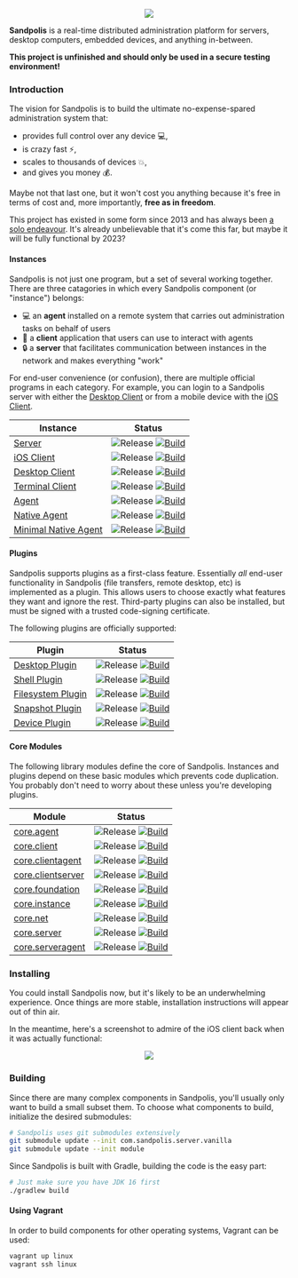 <p align="center">
	<img src="https://s3.us-east-2.amazonaws.com/github.sandpolis.com/header.png" />
</p>

**Sandpolis** is a real-time distributed administration platform for servers, desktop computers, embedded devices, and anything in-between.

**This project is unfinished and should only be used in a secure testing environment!**

### Introduction
The vision for Sandpolis is to build the ultimate no-expense-spared administration system that:

- provides full control over any device :computer:,
- is crazy fast :zap:,
- scales to thousands of devices :boom:,
- and gives you money :moneybag:.

Maybe not that last one, but it won't cost you anything because it's free in terms of cost and, more importantly, **free as in freedom**.

This project has existed in some form since 2013 and has always been [a solo endeavour](https://github.com/cilki). It's already unbelievable that it's come this far, but maybe it will be fully functional by 2023?

#### Instances
Sandpolis is not just one program, but a set of several working together. There are three catagories in which every Sandpolis component (or "instance") belongs:

- :computer: an **agent** installed on a remote system that carries out administration tasks on behalf of users
- :iphone: a **client** application that users can use to interact with agents
- :lock: a **server** that facilitates communication between instances in the network and makes everything "work"

For end-user convenience (or confusion), there are multiple official programs in each category. For example, you can login to a Sandpolis server with either the [Desktop Client](https://github.com/sandpolis/com.sandpolis.client.lifegem) or from a mobile device with the [iOS Client](https://github.com/sandpolis/com.sandpolis.client.lockstone).

| Instance | Status |
|----------|--------|
| [Server](https://github.com/sandpolis/com.sandpolis.server.vanilla) | ![Release](https://img.shields.io/github/v/tag/sandpolis/com.sandpolis.server.vanilla.svg?label=release) [![Build](https://github.com/sandpolis/com.sandpolis.server.vanilla/workflows/.github/workflows/build.yml/badge.svg)](https://github.com/sandpolis/com.sandpolis.server.vanilla/actions?query=workflow%3A.github%2Fworkflows%2Fbuild.yml) |
| [iOS Client](https://github.com/sandpolis/com.sandpolis.client.lockstone) | ![Release](https://img.shields.io/github/v/tag/sandpolis/com.sandpolis.client.lockstone.svg?label=release) [![Build](https://github.com/sandpolis/com.sandpolis.client.lockstone/workflows/.github/workflows/build.yml/badge.svg)](https://github.com/sandpolis/com.sandpolis.client.lockstone/actions?query=workflow%3A.github%2Fworkflows%2Fbuild.yml) |
| [Desktop Client](https://github.com/sandpolis/com.sandpolis.client.lifegem) | ![Release](https://img.shields.io/github/v/tag/sandpolis/com.sandpolis.client.lifegem.svg?label=release) [![Build](https://github.com/sandpolis/com.sandpolis.client.lifegem/workflows/.github/workflows/build.yml/badge.svg)](https://github.com/sandpolis/com.sandpolis.client.lifegem/actions?query=workflow%3A.github%2Fworkflows%2Fbuild.yml) |
| [Terminal Client](https://github.com/sandpolis/com.sandpolis.client.ascetic) | ![Release](https://img.shields.io/github/v/tag/sandpolis/com.sandpolis.client.ascetic.svg?label=release) [![Build](https://github.com/sandpolis/com.sandpolis.client.ascetic/workflows/.github/workflows/build.yml/badge.svg)](https://github.com/sandpolis/com.sandpolis.client.ascetic/actions?query=workflow%3A.github%2Fworkflows%2Fbuild.yml) |
| [Agent](https://github.com/sandpolis/com.sandpolis.agent.vanilla) | ![Release](https://img.shields.io/github/v/tag/sandpolis/com.sandpolis.agent.vanilla.svg?label=release) [![Build](https://github.com/sandpolis/com.sandpolis.agent.vanilla/workflows/.github/workflows/build.yml/badge.svg)](https://github.com/sandpolis/com.sandpolis.agent.vanilla/actions?query=workflow%3A.github%2Fworkflows%2Fbuild.yml) |
| [Native Agent](https://github.com/sandpolis/com.sandpolis.agent.micro) | ![Release](https://img.shields.io/github/v/tag/sandpolis/com.sandpolis.agent.micro.svg?label=release) [![Build](https://github.com/sandpolis/com.sandpolis.agent.micro/workflows/.github/workflows/build.yml/badge.svg)](https://github.com/sandpolis/com.sandpolis.agent.micro/actions?query=workflow%3A.github%2Fworkflows%2Fbuild.yml) |
| [Minimal Native Agent](https://github.com/sandpolis/com.sandpolis.agent.nano) | ![Release](https://img.shields.io/github/v/tag/sandpolis/com.sandpolis.agent.nano.svg?label=release) [![Build](https://github.com/sandpolis/com.sandpolis.agent.nano/workflows/.github/workflows/build.yml/badge.svg)](https://github.com/sandpolis/com.sandpolis.agent.nano/actions?query=workflow%3A.github%2Fworkflows%2Fbuild.yml) |

#### Plugins
Sandpolis supports plugins as a first-class feature. Essentially *all* end-user functionality in Sandpolis (file transfers, remote desktop, etc) is implemented as a plugin. This allows users to choose exactly what features they want and ignore the rest. Third-party plugins can also be installed, but must be signed with a trusted code-signing certificate.

The following plugins are officially supported:

| Plugin | Status |
|--------|--------|
| [Desktop Plugin](https://github.com/sandpolis/com.sandpolis.plugin.desktop) | ![Release](https://img.shields.io/github/v/tag/sandpolis/com.sandpolis.plugin.desktop.svg?label=release) [![Build](https://github.com/sandpolis/com.sandpolis.plugin.desktop/workflows/.github/workflows/build.yml/badge.svg)](https://github.com/sandpolis/com.sandpolis.plugin.desktop/actions?query=workflow%3A.github%2Fworkflows%2Fbuild.yml) |
| [Shell Plugin](https://github.com/sandpolis/com.sandpolis.plugin.shell) | ![Release](https://img.shields.io/github/v/tag/sandpolis/com.sandpolis.plugin.shell.svg?label=release) [![Build](https://github.com/sandpolis/com.sandpolis.plugin.shell/workflows/.github/workflows/build.yml/badge.svg)](https://github.com/sandpolis/com.sandpolis.plugin.shell/actions?query=workflow%3A.github%2Fworkflows%2Fbuild.yml) |
| [Filesystem Plugin](https://github.com/sandpolis/com.sandpolis.plugin.filesystem) | ![Release](https://img.shields.io/github/v/tag/sandpolis/com.sandpolis.plugin.filesystem.svg?label=release) [![Build](https://github.com/sandpolis/com.sandpolis.plugin.filesystem/workflows/.github/workflows/build.yml/badge.svg)](https://github.com/sandpolis/com.sandpolis.plugin.filesystem/actions?query=workflow%3A.github%2Fworkflows%2Fbuild.yml) |
| [Snapshot Plugin](https://github.com/sandpolis/com.sandpolis.plugin.snapshot) | ![Release](https://img.shields.io/github/v/tag/sandpolis/com.sandpolis.plugin.snapshot.svg?label=release) [![Build](https://github.com/sandpolis/com.sandpolis.plugin.snapshot/workflows/.github/workflows/build.yml/badge.svg)](https://github.com/sandpolis/com.sandpolis.plugin.snapshot/actions?query=workflow%3A.github%2Fworkflows%2Fbuild.yml) |
| [Device Plugin](https://github.com/sandpolis/com.sandpolis.plugin.device) | ![Release](https://img.shields.io/github/v/tag/sandpolis/com.sandpolis.plugin.device.svg?label=release) [![Build](https://github.com/sandpolis/com.sandpolis.plugin.device/workflows/.github/workflows/build.yml/badge.svg)](https://github.com/sandpolis/com.sandpolis.plugin.device/actions?query=workflow%3A.github%2Fworkflows%2Fbuild.yml) |

#### Core Modules
The following library modules define the core of Sandpolis. Instances and plugins depend on these basic modules which prevents code duplication. You probably don't need to worry about these unless you're developing plugins.

| Module | Status |
|--------|--------|
| [core.agent](https://github.com/sandpolis/com.sandpolis.core.agent) | ![Release](https://img.shields.io/github/v/tag/sandpolis/com.sandpolis.core.agent.svg?label=release) [![Build](https://github.com/sandpolis/com.sandpolis.core.agent/workflows/.github/workflows/build.yml/badge.svg)](https://github.com/sandpolis/com.sandpolis.core.agent/actions?query=workflow%3A.github%2Fworkflows%2Fbuild.yml) |
| [core.client](https://github.com/sandpolis/com.sandpolis.core.client) | ![Release](https://img.shields.io/github/v/tag/sandpolis/com.sandpolis.core.client.svg?label=release) [![Build](https://github.com/sandpolis/com.sandpolis.core.client/workflows/.github/workflows/build.yml/badge.svg)](https://github.com/sandpolis/com.sandpolis.core.client/actions?query=workflow%3A.github%2Fworkflows%2Fbuild.yml) |
| [core.clientagent](https://github.com/sandpolis/com.sandpolis.core.clientagent) | ![Release](https://img.shields.io/github/v/tag/sandpolis/com.sandpolis.core.clientagent.svg?label=release) [![Build](https://github.com/sandpolis/com.sandpolis.core.clientagent/workflows/.github/workflows/build.yml/badge.svg)](https://github.com/sandpolis/com.sandpolis.core.clientagent/actions?query=workflow%3A.github%2Fworkflows%2Fbuild.yml) |
| [core.clientserver](https://github.com/sandpolis/com.sandpolis.core.clientserver) | ![Release](https://img.shields.io/github/v/tag/sandpolis/com.sandpolis.core.clientserver.svg?label=release) [![Build](https://github.com/sandpolis/com.sandpolis.core.clientserver/workflows/.github/workflows/build.yml/badge.svg)](https://github.com/sandpolis/com.sandpolis.core.clientserver/actions?query=workflow%3A.github%2Fworkflows%2Fbuild.yml) |
| [core.foundation](https://github.com/sandpolis/com.sandpolis.core.foundation) | ![Release](https://img.shields.io/github/v/tag/sandpolis/com.sandpolis.core.foundation.svg?label=release) [![Build](https://github.com/sandpolis/com.sandpolis.core.foundation/workflows/.github/workflows/build.yml/badge.svg)](https://github.com/sandpolis/com.sandpolis.core.foundation/actions?query=workflow%3A.github%2Fworkflows%2Fbuild.yml) |
| [core.instance](https://github.com/sandpolis/com.sandpolis.core.instance) | ![Release](https://img.shields.io/github/v/tag/sandpolis/com.sandpolis.core.instance.svg?label=release) [![Build](https://github.com/sandpolis/com.sandpolis.core.instance/workflows/.github/workflows/build.yml/badge.svg)](https://github.com/sandpolis/com.sandpolis.core.instance/actions?query=workflow%3A.github%2Fworkflows%2Fbuild.yml) |
| [core.net](https://github.com/sandpolis/com.sandpolis.core.net) | ![Release](https://img.shields.io/github/v/tag/sandpolis/com.sandpolis.core.net.svg?label=release) [![Build](https://github.com/sandpolis/com.sandpolis.core.net/workflows/.github/workflows/build.yml/badge.svg)](https://github.com/sandpolis/com.sandpolis.core.net/actions?query=workflow%3A.github%2Fworkflows%2Fbuild.yml) |
| [core.server](https://github.com/sandpolis/com.sandpolis.core.server) | ![Release](https://img.shields.io/github/v/tag/sandpolis/com.sandpolis.core.server.svg?label=release) [![Build](https://github.com/sandpolis/com.sandpolis.core.server/workflows/.github/workflows/build.yml/badge.svg)](https://github.com/sandpolis/com.sandpolis.core.server/actions?query=workflow%3A.github%2Fworkflows%2Fbuild.yml) |
| [core.serveragent](https://github.com/sandpolis/com.sandpolis.core.serveragent) | ![Release](https://img.shields.io/github/v/tag/sandpolis/com.sandpolis.core.serveragent.svg?label=release) [![Build](https://github.com/sandpolis/com.sandpolis.core.serveragent/workflows/.github/workflows/build.yml/badge.svg)](https://github.com/sandpolis/com.sandpolis.core.serveragent/actions?query=workflow%3A.github%2Fworkflows%2Fbuild.yml) |

### Installing
You could install Sandpolis now, but it's likely to be an underwhelming experience. Once things are more stable, installation instructions will appear out of thin air.

In the meantime, here's a screenshot to admire of the iOS client back when it was actually functional:
<p align="center">
	<img src="https://s3.us-east-2.amazonaws.com/github.sandpolis.com/client/lockstone/triptych.png" />
</p>

### Building
Since there are many complex components in Sandpolis, you'll usually only want to build a small subset them. To choose what components to build, initialize the desired submodules:
```sh
# Sandpolis uses git submodules extensively
git submodule update --init com.sandpolis.server.vanilla
git submodule update --init module
```

Since Sandpolis is built with Gradle, building the code is the easy part:
```sh
# Just make sure you have JDK 16 first
./gradlew build
```

#### Using Vagrant
In order to build components for other operating systems, Vagrant can be used:

```sh
vagrant up linux
vagrant ssh linux
```
